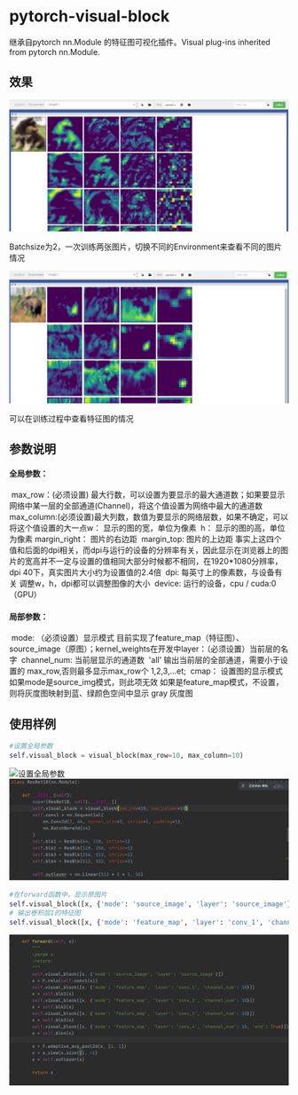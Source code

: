 # pytorch-visual-block
继承自pytorch nn.Module 的特征图可视化插件。Visual plug-ins inherited from pytorch nn.Module.

## 效果

![image-20210324150201398](.README_asserts/image-20210324150201398.png)

Batchsize为2，一次训练两张图片，切换不同的Environment来查看不同的图片情况

![image-20210324150227968](.README_asserts/image-20210324150227968.png)

可以在训练过程中查看特征图的情况

## 参数说明

####   全局参数：    

​	max_row：(必须设置) 最大行数，可以设置为要显示的最大通道数；如果要显示网络中某一层的全部通道(Channel)，将这个值设置为网络中最大的通道数
​    max_column:(必须设置)最大列数，数值为要显示的网络层数，如果不确定，可以将这个值设置的大一点
​    w：              显示的图的宽，单位为像素
​    h：              显示的图的高，单位为像素
​    margin_right：   图片的右边距
​    margin_top:      图片的上边距
​        事实上这四个值和后面的dpi相关，而dpi与运行的设备的分辨率有关，因此显示在浏览器上的图片的宽高并不一定与设置的值相同
​        大部分时候都不相同，在1920*1080分辨率，dpi 40下，真实图片大小约为设置值的2.4倍
​    dpi: 每英寸上的像素数，与设备有关
​    调整w，h，dpi都可以调整图像的大小
​    device: 运行的设备，cpu / cuda:0 （GPU）

####   局部参数：

​    mode: （必须设置）显示模式 目前实现了feature_map（特征图）、source_image（原图）；kernel_weights在开发中
​    layer：（必须设置）当前层的名字
​    channel_num: 当前层显示的通道数 
​        'all' 输出当前层的全部通道，需要小于设置的 max_row,否则最多显示max_row个
​        1,2,3,...et;
​    cmap： 设置图的显示模式
​        如果mode是source_img模式，则此项无效
​        如果是feature_map模式，不设置，则将灰度图映射到蓝、绿颜色空间中显示
​        gray 灰度图

## 使用样例

```python
#设置全局参数
self.visual_block = visual_block(max_row=10, max_column=10)
```

![设置全局参数](.README_asserts/image-20210324145434085.png)![image-20210324145434132](.README_asserts/image-20210324145434132.png)

```python
#在forward函数中，显示原图片
self.visual_block([x, {'mode': 'source_image', 'layer': 'source_image'}])
# 输出卷积层1的特征图
self.visual_block([x, {'mode': 'feature_map', 'layer': 'conv_1', 'channel_num': 10}])
```

![在forward函数中使用](.README_asserts/image-20210324145833051.png)





